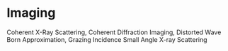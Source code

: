 # Imaging
Coherent X-Ray Scattering, Coherent Diffraction Imaging, Distorted Wave Born Approximation, Grazing Incidence Small Angle X-ray Scattering
